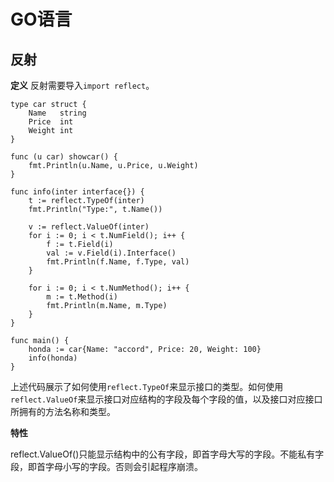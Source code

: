 # GO语言

## 反射

**定义**
反射需要导入`import reflect`。

    type car struct {
        Name   string
        Price  int
        Weight int
    }

    func (u car) showcar() {
        fmt.Println(u.Name, u.Price, u.Weight)
    }

    func info(inter interface{}) {
        t := reflect.TypeOf(inter)
        fmt.Println("Type:", t.Name())

        v := reflect.ValueOf(inter)
        for i := 0; i < t.NumField(); i++ {
            f := t.Field(i)
            val := v.Field(i).Interface()
            fmt.Println(f.Name, f.Type, val)
        }

        for i := 0; i < t.NumMethod(); i++ {
            m := t.Method(i)
            fmt.Println(m.Name, m.Type)
        }
    }

    func main() {
        honda := car{Name: "accord", Price: 20, Weight: 100}
        info(honda)
    }

上述代码展示了如何使用`reflect.TypeOf`来显示接口的类型。如何使用`reflect.ValueOf`来显示接口对应结构的字段及每个字段的值，以及接口对应接口所拥有的方法名称和类型。

**特性**

reflect.ValueOf()只能显示结构中的公有字段，即首字母大写的字段。不能私有字段，即首字母小写的字段。否则会引起程序崩溃。

